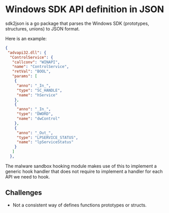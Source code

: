 # Windows SDK API definition in JSON

sdk2json is a go package that parses the Windows SDK (prototypes, structures, unions) to JSON format. 

Here is an example:

```json
{
 "advapi32.dll": {
  "ControlService": {
   "callconv": "WINAPI",
   "name": "ControlService",
   "retVal": "BOOL",
   "params": [
    {
     "anno": "_In_",
     "type": "SC_HANDLE",
     "name": "hService"
    },
    {
     "anno": "_In_",
     "type": "DWORD",
     "name": "dwControl"
    },
    {
     "anno": "_Out_",
     "type": "LPSERVICE_STATUS",
     "name": "lpServiceStatus"
    }
   ]
  },
```

The malware sandbox hooking module makes use of this to implement a generic hook handler that does not require to implement a handler for each API we need to hook.


## Challenges

- Not a consistent way of defines functions prototypes or structs.